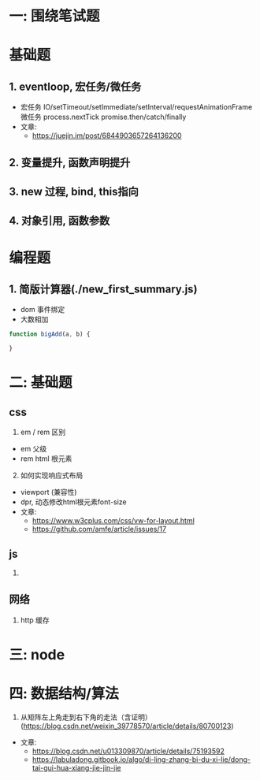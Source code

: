 # 一: 围绕笔试题

# 基础题
## 1. eventloop, 宏任务/微任务
- 宏任务 IO/setTimeout/setImmediate/setInterval/requestAnimationFrame
  微任务 process.nextTick promise.then/catch/finally
- 文章:
  - https://juejin.im/post/6844903657264136200

## 2. 变量提升, 函数声明提升

## 3. new 过程, bind, this指向

## 4. 对象引用, 函数参数

# 编程题
## 1. 简版计算器(./new_first_summary.js)
- dom 事件绑定
- 大数相加
```javascript
function bigAdd(a, b) {

}
```

# 二: 基础题
## css
1.  em / rem 区别
  - em 父级
  - rem html 根元素
2. 如何实现响应式布局
  - viewport (兼容性)
  - dpr, 动态修改html根元素font-size
  - 文章:
    - https://www.w3cplus.com/css/vw-for-layout.html
    - https://github.com/amfe/article/issues/17

## js
1. 

## 网络
1. http 缓存

# 三: node

# 四: 数据结构/算法
1. 从矩阵左上角走到右下角的走法（含证明）(https://blog.csdn.net/weixin_39778570/article/details/80700123)
- 文章:
  - https://blog.csdn.net/u013309870/article/details/75193592
  - https://labuladong.gitbook.io/algo/di-ling-zhang-bi-du-xi-lie/dong-tai-gui-hua-xiang-jie-jin-jie